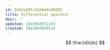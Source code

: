 ```yaml
---
id: I0dXs0ZFzSkKWdHsHRQK5
title: Differential Operator
desc: ''
updated: 1643060072154
created: 1643060050510
---
```


$$
\frac{d}{dx}
$$